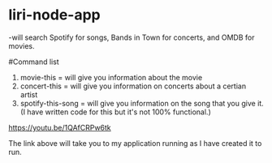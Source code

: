 # liri-node-app

-will search Spotify for songs, Bands in Town for concerts, and OMDB for movies.

#Command list
1. movie-this = will give you information about the movie
2. concert-this = will give you information on concerts about a certian artist
3. spotify-this-song = will give you information on the song that you give it. (I have written code for this but it's not 100% functional.)

https://youtu.be/1QAfCRPw6tk

The link above will take you to my application running as I have created it to run.
